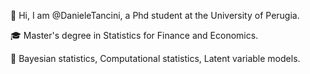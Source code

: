👋 Hi, I am @DanieleTancini, a Phd student at the University of Perugia.

🎓 Master's degree in Statistics for Finance and Economics.

📌 Bayesian statistics, Computational statistics, Latent variable models.





<!---
DanieleTancini/DanieleTancini is a ✨ special ✨ repository because its `README.md` (this file) appears on your GitHub profile.
You can click the Preview link to take a look at your changes.
--->
